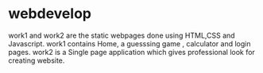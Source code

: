 # webdevelop
work1 and work2 are the static webpages done using HTML,CSS and Javascript.
work1 contains Home, a guesssing game , calculator and login pages.
work2 is a Single page application which gives professional look for creating website.
